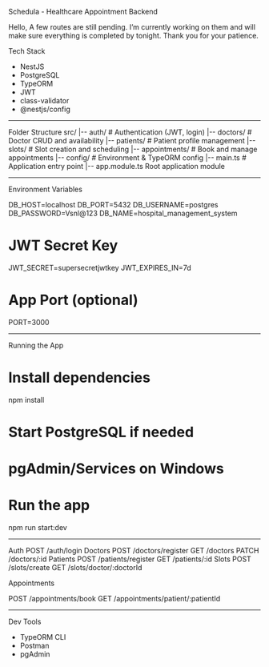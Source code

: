 Schedula - Healthcare Appointment Backend

Hello,
A few routes are still pending. I’m currently working on them and will make sure everything is completed by tonight.
Thank you for your patience.

Tech Stack

- NestJS
- PostgreSQL
- TypeORM
- JWT
- class-validator
- @nestjs/config

---

Folder Structure
src/
|-- auth/ # Authentication (JWT, login)
|-- doctors/ # Doctor CRUD and availability
|-- patients/ # Patient profile management
|-- slots/ # Slot creation and scheduling
|-- appointments/ # Book and manage appointments
|-- config/ # Environment & TypeORM config
|-- main.ts # Application entry point
|-- app.module.ts Root application module

---

Environment Variables

DB_HOST=localhost
DB_PORT=5432
DB_USERNAME=postgres
DB_PASSWORD=Vsnl@123
DB_NAME=hospital_management_system

# JWT Secret Key

JWT_SECRET=supersecretjwtkey
JWT_EXPIRES_IN=7d

# App Port (optional)

PORT=3000

---

Running the App

# Install dependencies

npm install

# Start PostgreSQL if needed

# pgAdmin/Services on Windows

# Run the app

npm run start:dev

---

Auth
POST /auth/login
Doctors
POST /doctors/register
GET /doctors
PATCH /doctors/:id
Patients
POST /patients/register
GET /patients/:id
Slots
POST /slots/create
GET /slots/doctor/:doctorId

Appointments

POST /appointments/book
GET /appointments/patient/:patientId

---

Dev Tools

- TypeORM CLI
- Postman
- pgAdmin
